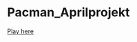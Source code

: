 # Pacman_Aprilprojekt


<a href="https://dangermonk.github.io/Pacman_Aprilprojekt/src">Play here</a>

